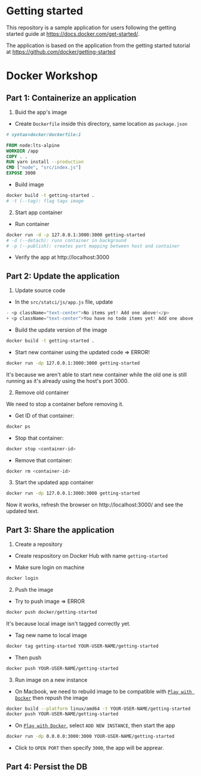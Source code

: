 # Getting started

This repository is a sample application for users following the getting started guide at https://docs.docker.com/get-started/.

The application is based on the application from the getting started tutorial at https://github.com/docker/getting-started

# Docker Workshop

## Part 1: Containerize an application

1. Buid the app's image
- Create `Dockerfile` inside this directory, same location as `package.json`

```Dockerfile
# syntax=docker/dockerfile:1

FROM node:lts-alpine
WORKDIR /app
COPY . .
RUN yarn install --production
CMD ["node", "src/index.js"]
EXPOSE 3000
```

- Build image
```bash
docker build -t getting-started .
# -t (--tag): flag tags image
```

2. Start app container
- Run container

```bash
docker run -d -p 127.0.0.1:3000:3000 getting-started
# -d (--detach): runs container in background
# -p (--publish): creates port mapping between host and container
```

- Verify the app at http://localhost:3000


## Part 2: Update the application

1. Update source code

- In the `src/statci/js/app.js` file, update

```js
- <p className="text-center">No items yet! Add one above!</p>
+ <p className="text-center">You have no todo items yet! Add one above!</p>
```

- Build the update version of the image

```bash
docker build -t getting-started .
```

- Start new container using the updated code => ERROR!

```bash
docker run -dp 127.0.0.1:3000:3000 getting-started
```

It's because we aren't able to start new container while the old one is still running as it's already using the host's port 3000.

2. Remove old container

We need to stop a container before removing it.

- Get ID of that container:

```bash
docker ps
```

- Stop that container:

```bash
docker stop <container-id>
```

- Remove that container:

```bash
docker rm <container-id>
```

3. Start the updated app container

```bash
docker run -dp 127.0.0.1:3000:3000 getting-started
```

Now it works, refresh the browser on http://localhost:3000/ and see the updated text.


## Part 3: Share the application

1. Create a repository

- Create respository on Docker Hub with name `getting-started`


- Make sure login on machine

```bash
docker login
```

2. Push the image

- Try to push image => ERROR

```bash
docker push docker/getting-started
```

It's because local image isn't tagged correctly yet.

- Tag new name to local image

```bash
docker tag getting-started YOUR-USER-NAME/getting-started
```

- Then push

```bash
docker push YOUR-USER-NAME/getting-started
```

3. Run image on a new instance

- On Macbook, we need to rebuild image to be compatible with [`Play with Docker`](https://labs.play-with-docker.com/) then repush the image

```bash
docker build --platform linux/amd64 -t YOUR-USER-NAME/getting-started .
docker push YOUR-USER-NAME/getting-started
```

- On [`Play with Docker`](https://labs.play-with-docker.com/), 
select `ADD NEW INSTANCE`, then start the app

```bash
docker run -dp 0.0.0.0:3000:3000 YOUR-USER-NAME/getting-started
```

- Click to `OPEN PORT` then specify `3000`, the app will be apprear.


## Part 4: Persist the DB

